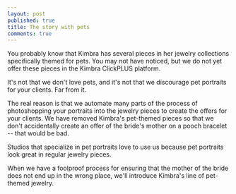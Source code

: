 ```yaml
---
layout: post
published: true
title: The story with pets
comments: true
---
```


You probably know that Kimbra has several pieces in her jewelry collections specifically themed for pets. You may not have
noticed, but we do not yet offer these pieces in the Kimbra ClickPLUS platform.

It's not that we don't love pets, and it's not that we discourage pet portraits for your clients. Far from it.

The real reason is that we automate many parts of the process of photoshopping your portraits into the jewelry pieces to create
the offers for your clients. We have removed Kimbra's pet-themed pieces so that we don't accidentally create an offer
of the bride's mother on a pooch bracelet -- that would be bad.

Studios that specialize in pet portraits love to use us because pet portraits look great in regular jewelry pieces.

When we have a foolproof process for ensuring that the mother of the bride does not end up in the wrong place, we'll
introduce Kimbra's line of pet-themed jewelry.